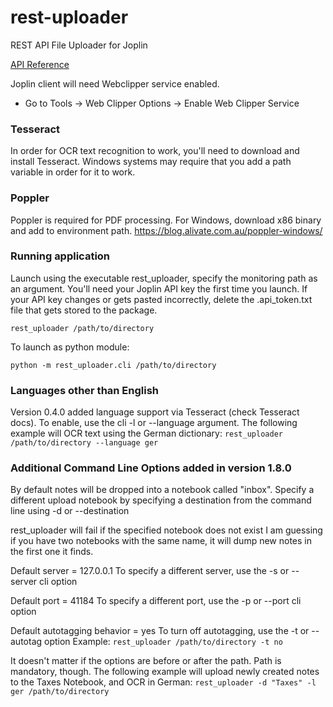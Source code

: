 # rest-uploader
REST API File Uploader for Joplin

[API Reference](https://joplin.cozic.net/api/)

Joplin client will need Webclipper service enabled.
* Go to Tools -> Web Clipper Options -> Enable Web Clipper Service


### Tesseract
In order for OCR text recognition to work, you'll need to download and
install Tesseract. Windows systems may require that you add a path variable
in order for it to work.

### Poppler
Poppler is required for PDF processing.
For Windows, download x86 binary and add to environment path.
https://blog.alivate.com.au/poppler-windows/


### Running application
Launch using the executable rest_uploader, specify the monitoring path
as an argument. You'll need your Joplin API key the first time you
launch. If your API key changes or gets pasted incorrectly, delete the .api_token.txt file that gets stored to the package.

` rest_uploader /path/to/directory `

To launch as python module:

` python -m rest_uploader.cli /path/to/directory `

### Languages other than English
Version 0.4.0 added language support via Tesseract (check Tesseract docs). To enable, use the cli -l or --language argument.
The following example will OCR text using the German dictionary:
` rest_uploader /path/to/directory --language ger `

### Additional Command Line Options added in version 1.8.0
By default notes will be dropped into a notebook called "inbox".
Specify a different upload notebook by specifying a destination from the
command line using -d or --destination

rest_uploader will fail if the specified notebook does not exist
I am guessing if you have two notebooks with the same name, it will dump
new notes in the first one it finds.

Default server = 127.0.0.1
To specify a different server, use the -s or --server cli option

Default port = 41184
To specify a different port, use the -p or --port cli option

Default autotagging behavior = yes
To turn off autotagging, use the -t or --autotag option
Example:
` rest_uploader /path/to/directory -t no `

It doesn't matter if the options are before or after the path. Path is mandatory, though.
The following example will upload newly created notes to the Taxes Notebook, and OCR in German:
` rest_uploader -d "Taxes" -l ger /path/to/directory `
